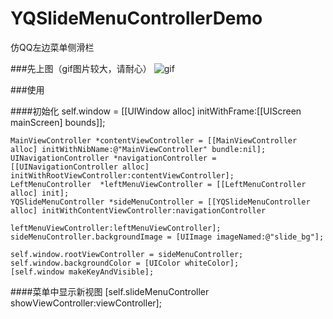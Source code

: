 # YQSlideMenuControllerDemo
仿QQ左边菜单侧滑栏

###先上图（gif图片较大，请耐心）
![gif](https://github.com/yuyedaidao/YQSlideMenuControllerDemo/blob/master/slideMenu.gif)

###使用

####初始化
    self.window = [[UIWindow alloc] initWithFrame:[[UIScreen mainScreen] bounds]];
    
    MainViewController *contentViewController = [[MainViewController alloc] initWithNibName:@"MainViewController" bundle:nil];
    UINavigationController *navigationController = [[UINavigationController alloc] initWithRootViewController:contentViewController];
    LeftMenuController  *leftMenuViewController = [[LeftMenuController alloc] init];
    YQSlideMenuController *sideMenuController = [[YQSlideMenuController alloc] initWithContentViewController:navigationController
                                                                    leftMenuViewController:leftMenuViewController];
    sideMenuController.backgroundImage = [UIImage imageNamed:@"slide_bg"];
  
    self.window.rootViewController = sideMenuController;
    self.window.backgroundColor = [UIColor whiteColor];
    [self.window makeKeyAndVisible];
    
####菜单中显示新视图
    [self.slideMenuController showViewController:viewController];
      


